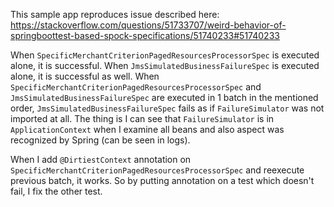 This sample app reproduces issue described here: https://stackoverflow.com/questions/51733707/weird-behavior-of-springboottest-based-spock-specifications/51740233#51740233

When `SpecificMerchantCriterionPagedResourcesProcessorSpec` is executed alone, it is successful.
When `JmsSimulatedBusinessFailureSpec` is executed alone, it is successful as well.
When `SpecificMerchantCriterionPagedResourcesProcessorSpec` and `JmsSimulatedBusinessFailureSpec` are executed in 1 batch in the mentioned order, `JmsSimulatedBusinessFailureSpec` fails as if `FailureSimulator` was not imported at all.
The thing is I can see that `FailureSimulator` is in `ApplicationContext` when I examine all beans and also aspect was recognized by Spring (can be seen in logs).

When I add `@DirtiestContext` annotation on `SpecificMerchantCriterionPagedResourcesProcessorSpec` and reexecute previous batch, it works.
So by putting annotation on a test which doesn't fail, I fix the other test.
